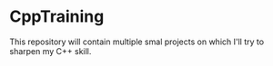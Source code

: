 CppTraining
===========

This repository will contain multiple smal projects on which I'll try to sharpen my C++ skill.
